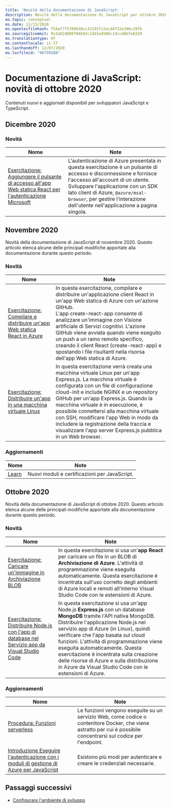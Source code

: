 ```yaml
---
title: 'Novità della documentazione di JavaScript: '
description: Novità della documentazione di JavaScript per ottobre 2020
ms.topic: conceptual
ms.date: 11/13/2020
ms.openlocfilehash: f54af7f5f89b38cc32191fc2acd4f32e386c29fb
ms.sourcegitcommit: 0cda024089784b92c1db3a4506c1dccd6bfe6339
ms.translationtype: HT
ms.contentlocale: it-IT
ms.lasthandoff: 12/07/2020
ms.locfileid: "96759288"
---
```

# <a name="javascript-docs-whats-new-for-october-2020"></a>Documentazione di JavaScript: novità di ottobre 2020

Contenuti nuovi e aggiornati disponibili per sviluppatori JavaScript e TypeScript.

## <a name="2020-december"></a>Dicembre 2020

### <a name="whats-new"></a>Novità

|Nome|Note|
|---------------------------------------|--|
|[Esercitazione: Aggiungere il pulsante di accesso all'app Web statica React per l'autenticazione Microsoft](./tutorial/single-page-application-azure-login-button-sdk-msal.md)|L'autenticazione di Azure presentata in questa esercitazione è un pulsante di accesso e disconnessione e fornisce l'accesso all'account di un utente. Sviluppare l'applicazione con un SDK lato client di Azure, `@azure/msal-browser`, per gestire l'interazione dell'utente nell'applicazione a pagina singola.|

## <a name="2020-november"></a>Novembre 2020

Novità della documentazione di JavaScript di novembre 2020. Questo articolo elenca alcune delle principali modifiche apportate alla documentazione durante questo periodo.

### <a name="whats-new"></a>Novità

|Nome|Note|
|---------------------------------------|--|
|[Esercitazione: Compilare e distribuire un'app Web statica React in Azure](./tutorial/static-web-app/introduction.md)|In questa esercitazione, compilare e distribuire un'applicazione client React in un'app Web statica di Azure con un'azione GitHub.<br>L'app create-react-app consente di analizzare un'immagine con Visione artificiale di Servizi cognitivi. L'azione GitHub viene avviata quando viene eseguito un push a un ramo remoto specifico, creando il client React (create-react-app) e spostando i file risultanti nella risorsa dell'app Web statica di Azure.|
|[Esercitazione: Distribuire un'app in una macchina virtuale Linux](./tutorial/nodejs-virtual-machine-vm/introduction.md)|In questa esercitazione verrà creata una macchina virtuale Linux per un'app Express.js. La macchina virtuale è configurata con un file di configurazione cloud-init e include NGINX e un repository GitHub per un'app Express.js. Quando la macchina virtuale è in esecuzione, è possibile connettersi alla macchina virtuale con SSH, modificare l'app Web in modo da includere la registrazione della traccia e visualizzare l'app server Express.js pubblica in un Web browser.|

### <a name="whats-updated"></a>Aggiornamenti

|Nome|Note|
|---------------------------------------|--|
|[Learn](learn-azure-javascript.md)|Nuovi moduli e certificazioni per JavaScript.|

## <a name="2020-october"></a>Ottobre 2020

Novità della documentazione di JavaScript di ottobre 2020. Questo articolo elenca alcune delle principali modifiche apportate alla documentazione durante questo periodo.

### <a name="whats-new"></a>Novità

|Nome|Note|
|---------------------------------------|--|
|[Esercitazione: Caricare un'immagine in Archiviazione BLOB](./tutorial/browser-file-upload-azure-storage-blob.md)|In questa esercitazione si usa un'**app React** per caricare un file in un BLOB di **Archiviazione di Azure**. L'attività di programmazione viene eseguita automaticamente. Questa esercitazione è incentrata sull'uso corretto degli ambienti di Azure locali e remoti all'interno Visual Studio Code con le estensioni di Azure.|
|[Esercitazione: Distribuire Node.js con l'app di database nel Servizio app da Visual Studio Code](./tutorial/deploy-nodejs-mongodb-app-service-from-visual-studio-code.md)|In questa esercitazione si usa un'app Node.js **Express.js** con un database **MongoDB** tramite l'API nativa MongoDB. Distribuire l'applicazione Node.js nel servizio app di Azure (in Linux), quindi verificare che l'app basata sul cloud funzioni. L'attività di programmazione viene eseguita automaticamente. Questa esercitazione è incentrata sulla creazione delle risorse di Azure e sulla distribuzione in Azure da Visual Studio Code con le estensioni di Azure.|

### <a name="whats-updated"></a>Aggiornamenti

|Nome|Note|
|---------------------------------------|--|
|[Procedura: Funzioni serverless](how-to/develop-serverless-apps.md)|Le funzioni vengono eseguite su un servizio Web, come codice o contenitore Docker, che viene astratto per cui è possibile concentrarsi sul codice per l'endpoint.|
|[Introduzione Eseguire l'autenticazione con i moduli di gestione di Azure per JavaScript](core/node-sdk-azure-authenticate.md)|Esistono più modi per autenticare e creare le credenziali necessarie.|

## <a name="next-steps"></a>Passaggi successivi

* [Configurare l'ambiente di sviluppo](./core/configure-local-development-environment.md)